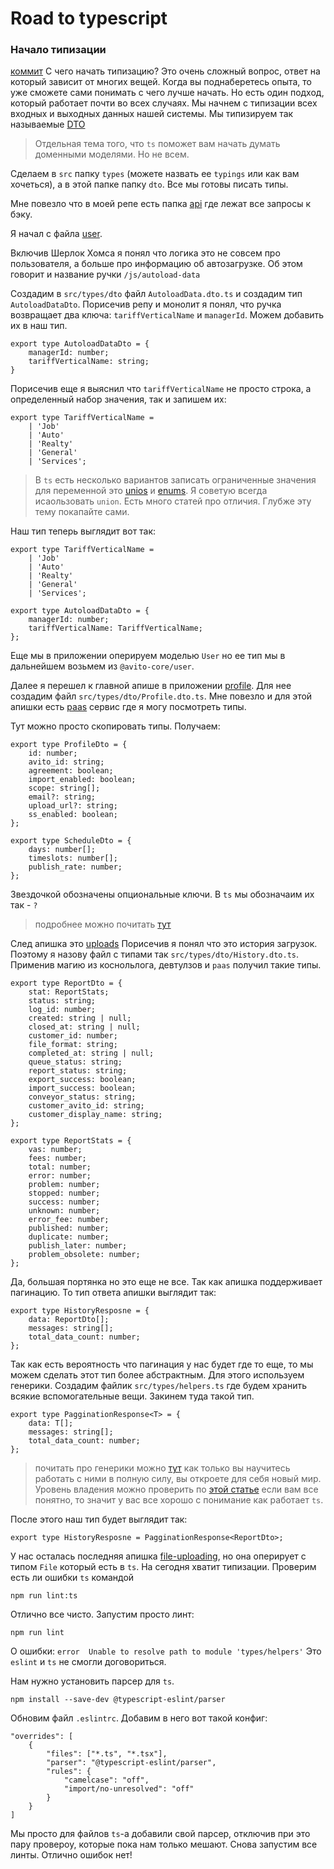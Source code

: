 # Road to typescript

### Начало типизации
[коммит](http://stash.msk.avito.ru/projects/AV/repos/frontend-autoloads/pull-requests/53/commits/bed55d2a10ea05d68aec57e676d91c7719267265#src/types/dto/AutoloadData.dto.ts)
С чего начать типизацию?
Это очень сложный вопрос, ответ на который зависит от многих вещей.
Когда вы поднаберетесь опыта, то уже сможете сами понимать с чего лучше начать.
Но есть один подход, который работает почти во всех случаях.
Мы начнем с типизации всех входных и выходных данных нашей системы.
Мы типизируем так называемые [DTO](https://ru.wikipedia.org/wiki/DTO)

> Отдельная тема того, что `ts` поможет вам начать думать доменными моделями. Но не всем.

Сделаем в `src` папку `types` (можете назвать ее `typings` или как вам хочеться), а в этой папке папку `dto`.
Все мы готовы писать типы.

Мне повезло что в моей репе есть папка [api](http://stash.msk.avito.ru/projects/AV/repos/frontend-autoloads/browse/src/api) где лежат все запросы к бэку.

Я начал с файла [user](http://stash.msk.avito.ru/projects/AV/repos/frontend-autoloads/browse/src/api/user.js).

Включив Шерлок Хомса я понял что логика это не совсем про пользователя, а больше про информацию об автозагрузке.
Об этом говорит и название ручки `/js/autoload-data`

Создадим в `src/types/dto` файл `AutoloadData.dto.ts` и создадим тип `AutoloadDataDto`.
Порисечив репу и монолит я понял, что ручка возвращает два ключа: `tariffVerticalName` и `managerId`.
Можем добавить их в наш тип.
```
export type AutoloadDataDto = {
    managerId: number;
    tariffVerticalName: string;
}
```
Порисечив еще я выяснил что `tariffVerticalName` не просто строка, а определенный набор значения, так и запишем их:
```
export type TariffVerticalName =
    | 'Job'
    | 'Auto'
    | 'Realty'
    | 'General'
    | 'Services';
```
> В `ts` есть несколько вариантов записать ограниченные значения для переменной это [unios](https://www.typescriptlang.org/docs/handbook/typescript-in-5-minutes-func.html#unit-types) и [enums](https://www.typescriptlang.org/docs/handbook/2/everyday-types.html#enums). Я советую всегда исаользовать `union`. Есть много статей про отличия. Глубже эту тему покапайте сами.

Наш тип теперь выглядит вот так:
```
export type TariffVerticalName =
    | 'Job'
    | 'Auto'
    | 'Realty'
    | 'General'
    | 'Services';

export type AutoloadDataDto = {
    managerId: number;
    tariffVerticalName: TariffVerticalName;
};
```

Еще мы в приложении оперируем моделью `User` но ее тип мы в дальнейшем возьмем из `@avito-core/user`.

Далее я перешел к главной апише в приложении [profile](http://stash.msk.avito.ru/projects/AV/repos/frontend-autoloads/browse/src/api/profile.js).
Для нее создадим файл `src/types/dto/Profile.dto.ts`.
Мне повезло и для этой апишки есть [paas](https://paas.k.avito.ru/services/service-autoload-customers?tab=brief&env=prod&briefActiveKey=server.%2Fautoload%2Fv1%2Fcustomers%2FgetProfile) сервис где я могу посмотреть типы.

Тут можно просто скопировать типы. Получаем:
```
export type ProfileDto = {
    id: number;
    avito_id: string;
    agreement: boolean;
    import_enabled: boolean;
    scope: string[];
    email?: string;
    upload_url?: string;
    ss_enabled: boolean;
};

export type ScheduleDto = {
    days: number[];
    timeslots: number[];
    publish_rate: number;
};
```
Звездочкой обозначены опциональные ключи. В `ts` мы обозначаим их так - `?`
> подробнее можно почитать [тут](https://www.typescriptlang.org/docs/handbook/2/objects.html#optional-properties) 


След апишка это [uploads](http://stash.msk.avito.ru/projects/AV/repos/frontend-autoloads/browse/src/api/uploads.js)
Порисечив я понял что это история загрузок. Поэтому я назову файл с типами так `src/types/dto/History.dto.ts`.
Применив магию из коснольлога, девтулзов и `paas` получил такие типы.
```{typescript}
export type ReportDto = {
    stat: ReportStats;
    status: string;
    log_id: number;
    created: string | null;
    closed_at: string | null;
    customer_id: number;
    file_format: string;
    completed_at: string | null;
    queue_status: string;
    report_status: string;
    export_success: boolean;
    import_success: boolean;
    conveyor_status: string;
    customer_avito_id: string;
    customer_display_name: string;
};

export type ReportStats = {
    vas: number;
    fees: number;
    total: number;
    error: number;
    problem: number;
    stopped: number;
    success: number;
    unknown: number;
    error_fee: number;
    published: number;
    duplicate: number;
    publish_later: number;
    problem_obsolete: number;
};
```
Да, большая портянка но это еще не все.
Так как апишка поддерживает пагинацию. То тип ответа апишки выглядит так:
```
export type HistoryResposne = {
    data: ReportDto[];
    messages: string[];
    total_data_count: number;
};
```
Так как есть вероятность что пагинация у нас будет где то еще, то мы можем сделать этот тип более абстрактным. Для этого используем генерики.
Создадим файлик `src/types/helpers.ts` где будем хранить всякие вспомогательные вещи. Закинем туда такой тип.
```
export type PagginationResponse<T> = {
    data: T[];
    messages: string[];
    total_data_count: number;
};
```
> почитать про генерики можно [тут](https://www.typescriptlang.org/docs/handbook/2/generics.html#hello-world-of-generics) как только вы научитесь работать с ними в полную силу, вы откроете для себя новый мир. Уровень владения можно проверить по [этой статье](https://www.freecodecamp.org/news/typescript-curry-ramda-types-f747e99744ab/) если вам все понятно, то значит у вас все хорошо с понимание как работает `ts`.

 После этого наш тип будет выглядит так:

```
export type HistoryResposne = PagginationResponse<ReportDto>;
```

У нас осталась последняя апишка [file-uploading](http://stash.msk.avito.ru/projects/AV/repos/frontend-autoloads/browse/src/api/file-uploading.js), но она оперирует с типом `File` который есть в `ts`.
На сегодня хватит типизации.
Проверим есть ли ошибки `ts` командой 
```
npm run lint:ts
```

Отлично все чисто.
Запустим просто линт:

```
npm run lint
```
О ошибки:
`error  Unable to resolve path to module 'types/helpers'`
Это `eslint` и `ts` не смогли договориться.

Нам нужно установить парсер для `ts`.
```
npm install --save-dev @typescript-eslint/parser 
```
Обновим файл `.eslintrc`. Добавим в него вот такой конфиг:
```
"overrides": [
    {
        "files": ["*.ts", "*.tsx"],
        "parser": "@typescript-eslint/parser",
        "rules": {
            "camelcase": "off",
            "import/no-unresolved": "off"
        }
    }
]
```
Мы просто для файлов `ts`-а добавили свой парсер, отключив при это пару провероу, которые пока нам только мешают.
Снова запустим все линты.
Отлично ошибок нет!